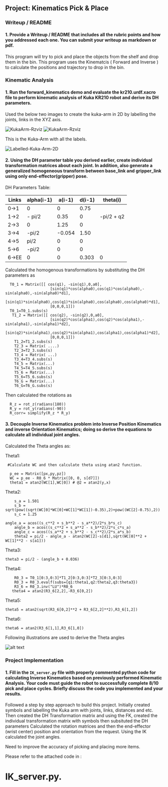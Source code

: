 
## Project: Kinematics Pick & Place

### Writeup / README

#### 1. Provide a Writeup / README that includes all the rubric points and how you addressed each one.  You can submit your writeup as markdown or pdf.  

This program will try to pick and place the objects from the shelf and drop them in the bin.
This program uses the Kinematcis ( Forward and Inverse ) to calculate the positions and trajectory to drop in the bin.

[//]: # (Image References)

[image1]: ./images/Kuka-Arm1.PNG
[image2]: ./images/Kuka-Arm2.PNG
[image3]: ./images/Label-Kuka-Arm.jpg
[image4]: ./images/Theta-angles-1-2-3.PNG

### Kinematic Analysis
#### 1. Run the forward_kinematics demo and evaluate the kr210.urdf.xacro file to perform kinematic analysis of Kuka KR210 robot and derive its DH parameters.

Used the below two images to create the kuka-arm in 2D by labelling the joints, links in the XYZ axis.

![KukaArm-Rzviz][image1]     ![KukaArm-Rzviz][image2] 


This is the Kuka-Arm with all the labels.

![Labelled-Kuka-Arm-2D][image3] 



#### 2. Using the DH parameter table you derived earlier, create individual transformation matrices about each joint. In addition, also generate a generalized homogeneous transform between base_link and gripper_link using only end-effector(gripper) pose.

DH Parameters Table:

Links | alpha(i-1) | a(i-1) | d(i-1) | theta(i)
--- | --- | --- | --- | ---
0->1 | 0 | 0 | 0.75 | 
1->2 | - pi/2 | 0.35 | 0 | -pi/2 + q2
2->3 | 0 | 1.25 | 0 | 
3->4 |  -pi/2 | -0.054 | 1.50 | 
4->5 | pi/2 | 0 | 0 | 
5->6 | -pi/2 | 0 | 0 | 
6->EE | 0 | 0 | 0.303 | 0

Calculated the homogenous transformations by substituting the DH parameters as 

      T0_1 = Matrix([[ cos(q1), -sin(q1),0,a0],
                        [sin(q1)*cos(alpha0),cos(q1)*cos(alpha0),-sin(alpha0),-sin(alpha0)*d1],
                        [sin(q1)*sin(alpha0),cos(q1)*sin(alpha0),cos(alpha0),cos(alpha0)*d1],
                        [0,0,0,1]])
      T0_1=T0_1.subs(s)
       T1_2 = Matrix([[ cos(q2), -sin(q2),0,a0],
                        [sin(q2)*cos(alpha1),cos(q2)*cos(alpha1),-sin(alpha1),-sin(alpha1)*d2],
                        [sin(q2)*sin(alpha1),cos(q2)*sin(alpha1),cos(alpha1),cos(alpha1)*d2],
                        [0,0,0,1]])
        T1_2=T1_2.subs(s)
        T2_3 = Matrix( ....)
        T2_3=T2_3.subs(s)
        T3_4 = Matrix( ...)
        T3_4=T3_4.subs(s)
        T4_5 = Matrix(...)
        T4_5=T4_5.subs(s)
        T5_6 = Matrix(...)
        T5_6=T5_6.subs(s)
        T6_G = Matrix(...)
        T6_G=T6_G.subs(s)

Then calculated the rotations as
      
      R_z = rot_z(radians(180))
      R_y = rot_y(radians(-90))
      R_corr= simplify(R_z * R_y)
        
#### 3. Decouple Inverse Kinematics problem into Inverse Position Kinematics and inverse Orientation Kinematics; doing so derive the equations to calculate all individual joint angles.

Calculated the Theta angles as:

Theta1:

     #Calculate WC and then calculate theta using atan2 function.
      
      p_ee = Matrix([px,py,pz])
      WC = p_ee - R0_6 * Matrix([0, 0, s[d7]])
      theta1 = atan2(WC[1],WC[0]) # @2 = atan2(y,x)
	    

Theta2:
    
    	s_a = 1.501
        s_b = sqrt(pow((sqrt(WC[0]*WC[0]+WC[1]*WC[1])-0.35),2)+pow((WC[2]-0.75),2))
        s_c = 1.25

	angle_a = acos((s_c**2 + s_b**2 - s_a**2)/2*s_b*s_c)
        angle_b = acos((s_c**2 + s_a**2 - s_b**2)/2*s_c*s_a)
        angle_c = acos((s_a**2 + s_b**2 - s_c**2)/2*s_a*s_b)
        theta2 = pi/2 - angle_a - atan2(WC[2]-s[d1],sqrt(WC[0]**2 + WC[1]**2 - s[a1]))
 
 Theta3:
 
 	theta3 = pi/2 - (angle_b + 0.036)

  Theta4:
       
       	R0_3 = T0_1[0:3,0:3]*T1_2[0:3,0:3]*T2_3[0:3,0:3]
        R0_3 = R0_3.evalf(subs={q1:theta1,q2:theta2,q3:theta3})
        R3_6 = R0_3.inv("LU")*R0_6
       theta4 = atan2(R3_6[2,2],-R3_6[0,2])
  
  Theta5:
  
  	theta5 = atan2(sqrt(R3_6[0,2]**2 + R3_6[2,2]**2),R3_6[1,2])
  
  Theta6:
  
  	theta6 = atan2(R3_6[1,1],R3_6[1,0])


Following illustrations are used to derive the Theta angles

![alt text][image4]

### Project Implementation

#### 1. Fill in the `IK_server.py` file with properly commented python code for calculating Inverse Kinematics based on previously performed Kinematic Analysis. Your code must guide the robot to successfully complete 8/10 pick and place cycles. Briefly discuss the code you implemented and your results. 

Followed a step by step approach to build this project.
Initially created symbols and labelling the Kuka arm with joints, links, distances and etc.
Then created the DH Transformation matrix and using the FK, created the individual transformation matrix with symbols then subsituted the DH parameters
Calculated the rotation matrices and then the end-effector (wrist center) position and orientation from the  request.
Using the IK calculated the joint angles.

Need to improve the accuracy of picking and placing more items.

Please refer to the attached code in : 
# IK_server.py.

